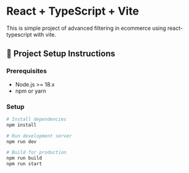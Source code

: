 # React + TypeScript + Vite

This is simple project of advanced filtering in ecommerce using react-typescript with vite.

## 🚀 Project Setup Instructions

### Prerequisites

- Node.js >= 18.x
- npm or yarn

### Setup

```bash
# Install dependencies
npm install

# Run development server
npm run dev

# Build for production
npm run build
npm run start
```
